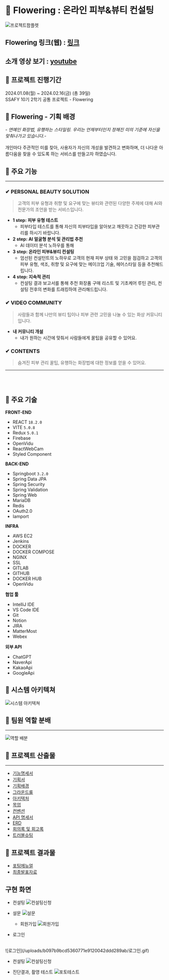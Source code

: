 # 🌸 Flowering : 온라인 피부&뷰티 컨설팅

![프로젝트팜플렛](/docs/img/Pamphlet.png)

## Flowering 링크(웹) : [링크](https://i10c106.p.ssafy.io)
## 소개 영상 보기 : [youtube](https://youtu.be/Eyb5xEbmk2A)


## 🌷 프로젝트 진행기간
2024.01.08(월) ~ 2024.02.16(금) (총 39일) <br>
SSAFY 10기 2학기 공통 프로젝트 - Flowering
</br>

## 🌷 Flowering - 기획 배경
*- 연예인 화장법, 유행하는 스타일링. 우리는 언제부터인지 정해진 미의 기준에 자신을 맞춰나가고 있습니다.-* <br></br>
개인마다 주관적인 미를 찾아, 사용자가 자신의 개성을 발견하고 변화하며, 더 나다운 아름다움을 찾을 수 있도록 하는 서비스를 만들고자 하였습니다.


## 🌷 주요 기능

---
### ✔ PERSONAL BEAUTY SOLUTION
> 고객의 피부 유형과 취향 및 요구에 맞는 뷰티와 관련된 다양한 주제에 대해 AI와 전문가의 조언을 받는 서비스입니다.
- **1 step: 피부 유형 테스트** 
  - 피부타입 테스트를 통해 자신의 피부타입을 알아보고 깨끗하고 건강한 피부관리를 하시기 바랍니다.
- **2 step: AI 얼굴형 분석 및 관리법 추천**
  - AI 데이터 분석 노하우를 통해 
- **3 step: 온라인 피부&뷰티 컨설팅**
  - 엄선된 컨설턴트의 노하우로 고객의 현재 피부 상태
    와 고민을 점검하고 고객의 피부 유형, 색조, 취향 및 요구에 맞는 메이크업 기술, 헤어스타일 등을
    추천해드립니다.
- **4 step: 지속적 관리**
  - 컨설팅 결과 보고서를 통해 추천 화장품 구매 리스트 및 기초케어 루틴 관리, 컨설팅 전후의 변화를 트래킹하여 관리해드립니다. 

### ✔ VIDEO COMMUNITY
> 사람들과 함께 나만의 뷰티 팁이나 피부 관련 고민을 나눌 수 있는 화상 커뮤니티입니다.
- **내 커뮤니티 개설**
  - 내가 원하는 시간에 맞춰서 사람들에게 꿀팁을 공유할 수 있어요.

### ✔ CONTENTS
> 숨겨진 피부 관리 꿀팁, 유행하는 화장법에 대한 정보를 얻을 수 있어요.

---

<br></br>

## 🌷 주요 기술

**FRONT-END**
- REACT `18.2.0`
- VITE  `5.0.8`
- Redux `5.0.1`
- Firebase 
- OpenVidu
- ReactWebCam
- Styled Component

**BACK-END**
- Springboot `3.2.0`
- Spring Data JPA
- Spring Security
- Spring Validation
- Spring Web
- MariaDB
- Redis
- OAuth2.0
- Iamport


**INFRA**
- AWS EC2
- Jenkins
- DOCKER
- DOCKER COMPOSE
- NGINX
- SSL
- GITLAB
- GITHUB
- DOCKER HUB
- OpenVidu

**협업 툴**
- IntelliJ IDE
- VS Code IDE
- Git
- Notion
- JIRA
- MatterMost
- Webex

**외부 API**
- ChatGPT
- NaverApi
- KakaoApi
- GoogleApi


## 🌷 시스템 아키텍쳐

![시스템 아키텍쳐](/docs/img/아키텍처.png)

## 🌷 팀원 역할 분배
---
![역할 배분](docs/img/C106팀역할.png)

## 🌷 프로젝트 산출물
---
- [기능명세서](/docs/기능명세서.md)
- [기획서](/docs/기획서.md)
- [기획배경](/docs/기획배경.md)
- [그라운드룰](/docs/그라운드룰.md)
- [아키텍처](/docs/서비스_아키텍처.md)
- [목업](/docs/목업.md)
- [컨벤션](/docs/컨벤션.md)
- [API 명세서](/docs/API.md)
- [ERD](/docs/ERD.md)
- [회의록 및 회고록](/docs/회의록.md)
- [트러블슈팅](/docs/버그리포트.md)

## 🌷 프로젝트 결과물
- [포팅메뉴얼](/exec/Flowering_포팅_메뉴얼.docx)
- [최종발표자료](/exec/FLOWERING_최종_발표.pptx)

## 구현 화면
* 컨설팅
  ![컨설팅신청](https://github.com/sail106/Flowering/assets/77579884/50f586e0-0134-4292-8334-a56505adb0bd)

* 설문
  ![설문](/uploads/13029f5ed0cf0ece1b5d3f96b859b164/설문.gif)

  * 회원가입
  ![회원가입](/uploads/f912361a5d2da43f851403ec51f7f63d/회원가입.gif)

* 로그인
<br/>
  ![로그인](/uploads/b097b9bcd5360771e9120042ddd289ab/로그인.gif)

* 컨설팅
  ![컨설팅신청](/uploads/c9664698ec6aa83cc8845246a57dd554/컨설팅신청.gif)

* 진단결과, 촬영 테스트
  ![포토테스트](/uploads/066aef4f6bc44a835d418d2dd945df68/포토테스트.gif)
